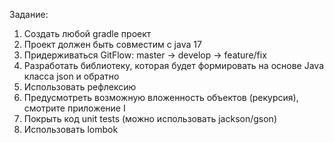 Задание:  
1. Создать любой gradle проект
2. Проект должен быть совместим с java 17
3. Придерживаться GitFlow: master -> develop -> feature/fix
4. Разработать библиотеку, которая будет формировать на основе Java класса json и обратно
5. Использовать рефлексию
6. Предусмотреть возможную вложенность объектов (рекурсия), смотрите приложение I
7. Покрыть код unit tests (можно использовать jackson/gson)
8. Использовать lombok